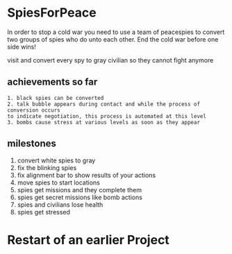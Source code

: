 # SpiesForPeace
In order to stop a cold war you need to use a team of peacespies to convert two groups of 
spies who do unto each other. End the cold war before one side wins!

visit and convert every spy to gray civilian so they cannot fight anymore

## achievements so far
    1. black spies can be converted
    2. talk bubble appears during contact and while the process of conversion occurs
    to indicate negotiation, this process is automated at this level
    3. bombs cause stress at various levels as soon as they appear

## milestones
1. convert white spies to gray
2. fix the blinking spies 
3. fix alignment bar to show results of your actions
4. move spies to start locations
5. spies get missions and they complete them
6. spies get secret missions like bomb actions
7. spies and civilians lose health
8. spies get stressed


# Restart of an earlier Project
